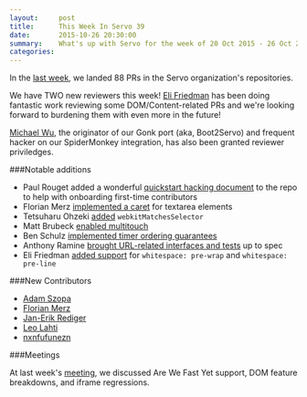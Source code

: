 ```yaml
---
layout:     post
title:      This Week In Servo 39
date:       2015-10-26 20:30:00
summary:    What's up with Servo for the week of 20 Oct 2015 - 26 Oct 2015
categories:
---
```


In the [last week](https://github.com/pulls?page=1&q=is%3Apr+is%3Amerged+closed%3A2015-10-19..2015-10-26+user%3Aservo),
we landed 88 PRs in the Servo organization's repositories.

We have TWO new reviewers this week! [Eli Friedman](https://github.com/eefriedman) has been doing fantastic work reviewing some DOM/Content-related
PRs and we're looking forward to burdening them with even more in the future!

[Michael Wu](https://github.com/michaelwu/), the originator of our Gonk port (aka, Boot2Servo) and frequent hacker on our SpiderMonkey integration,
has also been granted reviewer priviledges.

###Notable additions

 - Paul Rouget added a wonderful [quickstart hacking document](https://github.com/servo/servo/pull/8165) to the repo to help with onboarding first-time contributors
 - Florian Merz [implemented a caret](https://github.com/servo/servo/pull/7761) for textarea elements
 - Tetsuharu Ohzeki [added](https://github.com/servo/servo/pull/8183) `webkitMatchesSelector`
 - Matt Brubeck [enabled multitouch](https://github.com/servo/servo/pull/8163)
 - Ben Schulz [implemented timer ordering guarantees](https://github.com/servo/servo/pull/7450)
 - Anthony Ramine [brought URL-related interfaces and tests](https://github.com/servo/servo/pull/8008) up to spec
 - Eli Friedman [added support](https://github.com/servo/servo/pull/7951) for `whitespace: pre-wrap` and `whitespace: pre-line`

###New Contributors

 - [Adam Szopa](https://github.com/Darktori)
 - [Florian Merz](https://github.com/fiji-flo)
 - [Jan-Erik Rediger](https://github.com/badboy)
 - [Leo Lahti](https://github.com/TileHalo)
 - [nxnfufunezn](https://github.com/nxnfufunezn)

###Meetings

At last week's [meeting](https://github.com/servo/servo/wiki/Meeting-2015-10-19), we discussed Are We Fast Yet support, DOM feature
breakdowns, and iframe regressions.

